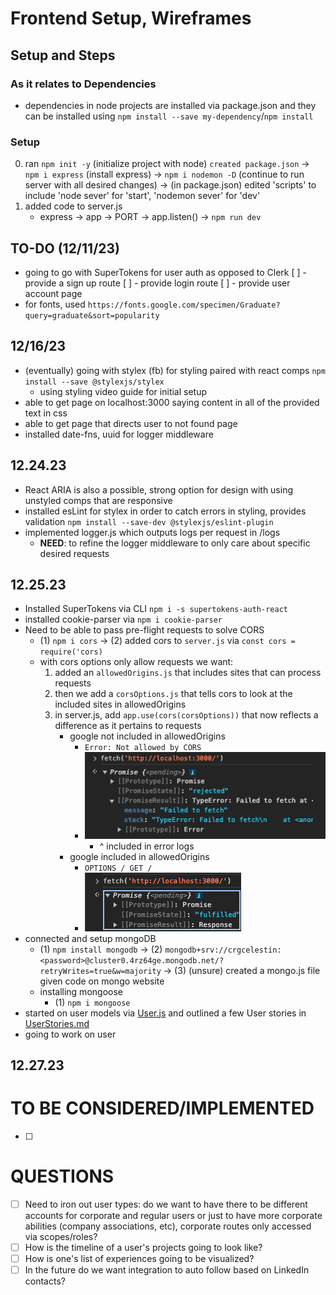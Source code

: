 # Frontend Setup, Wireframes

## Setup and Steps
### As it relates to Dependencies
* dependencies in node projects are installed via package.json and they can be installed using `npm install --save my-dependency`/`npm install`
### Setup
0. ran `npm init -y` (initialize project with node) `created package.json` -> `npm i express` (install express) -> `npm i nodemon -D` (continue to run server with all desired changes) -> (in package.json) edited 'scripts' to include 'node sever' for 'start', 'nodemon sever' for 'dev'
1. added code to server.js
    - express -> app -> PORT -> app.listen() -> `npm run dev`

## TO-DO (12/11/23)
* going to go with SuperTokens for user auth as opposed to Clerk
[ ] - provide a sign up route
[ ] - provide login route
[ ] - provide user account page
* for fonts, used `https://fonts.google.com/specimen/Graduate?query=graduate&sort=popularity`

## 12/16/23
* (eventually) going with stylex (fb) for styling paired with react comps `npm install --save @stylexjs/stylex`
    - using styling video guide for initial setup
* able to get page on localhost:3000 saying content in all of the provided text in css
* able to get page that directs user to not found page
* installed date-fns, uuid for logger middleware

## 12.24.23
- React ARIA is also a possible, strong option for design with using unstyled comps that are responsive
- installed esLint for stylex in order to catch errors in styling, provides validation `npm install --save-dev @stylexjs/eslint-plugin`
- implemented logger.js which outputs logs per request in /logs
    * __NEED__: to refine the logger middleware to only care about specific desired requests

## 12.25.23
- Installed SuperTokens via CLI `npm i -s supertokens-auth-react`
- installed cookie-parser via `npm i cookie-parser`
- Need to be able to pass pre-flight requests to solve CORS
    * (1) `npm i cors` -> (2) added cors to `server.js` via `const cors = require('cors)`
    * with cors options only allow requests we want:
        1. added an `allowedOrigins.js` that includes sites that can process requests
        2. then we add a `corsOptions.js` that tells cors to look at the included sites in allowedOrigins
        3. in server.js, add `app.use(cors(corsOptions))` that now reflects a difference as it pertains to requests
            - google not included in allowedOrigins
                - `Error: Not allowed by CORS`
                - ![not added](./notAdded.png)
                    - ^ included in error logs
            - google included in allowedOrigins
                - `OPTIONS / GET /`
                - ![added](./added.png)
- connected and setup mongoDB
    * (1) `npm install mongodb` -> (2) `mongodb+srv://crgcelestin:<password>@cluster0.4rz64ge.mongodb.net/?retryWrites=true&w=majority` -> (3) (unsure) created a mongo.js file given code on mongo website
    * installing mongoose
        * (1) `npm i mongoose`
- started on user models via [User.js](../models/User.js) and outlined a few User stories in [UserStories.md](UserStories.md)
- going to work on user

## 12.27.23

# __TO BE CONSIDERED/IMPLEMENTED__
- [ ]

# __QUESTIONS__
- [ ] Need to iron out user types: do we want to have there to be different accounts for corporate and regular users or just to have more corporate abilities (company associations, etc), corporate routes only accessed via scopes/roles?
- [ ] How is the timeline of a user's projects going to look like?
- [ ] How is one's list of experiences going to be visualized?
- [ ] In the future do we want integration to auto follow based on LinkedIn contacts?
